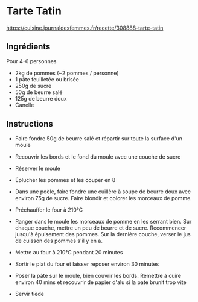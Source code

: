 # Tarte Tatin

https://cuisine.journaldesfemmes.fr/recette/308888-tarte-tatin

## Ingrédients

Pour 4-6 personnes

- 2kg de pommes (~2 pommes / personne)
- 1 pâte feuilletée ou brisée
- 250g de sucre
- 50g de beurre salé
- 125g de beurre doux
- Canelle

## Instructions

- Faire fondre 50g de beurre salé et répartir sur toute la surface d'un moule
- Recouvrir les bords et le fond du moule avec une couche de sucre
- Réserver le moule

- Éplucher les pommes et les couper en 8
- Dans une poèle, faire fondre une cuillère à soupe de beurre doux avec environ 75g de sucre. Faire blondir et colorer les morceaux de pomme.
- Préchauffer le four à 210°C
- Ranger dans le moule les morceaux de pomme en les serrant bien. Sur chaque couche, mettre un peu de beurre et de sucre. Recommencer jusqu'à épuisement des pommes. Sur la dernière couche, verser le jus de cuisson des pommes s'il y en a.
- Mettre au four à 210°C pendant 20 minutes
- Sortir le plat du four et laisser reposer environ 30 minutes
- Poser la pâte sur le moule, bien couvrir les bords. Remettre à cuire environ 40 mins et recouvrir de papier d'alu si la pate brunit trop vite
- Servir tiède
